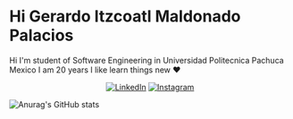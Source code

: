 
<h1>Hi Gerardo Itzcoatl Maldonado Palacios</h1>
<p> Hi I'm student of Software Engineering in Universidad Politecnica Pachuca Mexico I am 20 years I like learn things new ❤️</p>

<div align="center">
  
  <a href="https://www.linkedin.com/in/gerardo-itzcoatl-maldonado-palacios-b92975205/"><img src="https://img.shields.io/badge/LinkedIn--_.svg?style=social&logo=linkedin" alt="LinkedIn"><a/>
<a href="https://www.instagram.com/maldonadoitz/"><img src="https://img.shields.io/badge/Instagram--ff69b4?style=social&logo=instagram" alt="Instagram"></a>

  
 </div>
<div align="center inline-block">
  
![Anurag's GitHub stats](https://github-readme-stats.vercel.app/api?username=itzcoatl397&show_icons=true&theme=radical)
<br>
